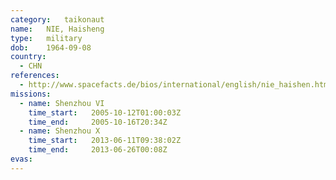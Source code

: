 ```yaml
---
category:	taikonaut
name:	NIE, Haisheng
type:	military
dob:	1964-09-08
country:
  - CHN
references:
  - http://www.spacefacts.de/bios/international/english/nie_haishen.htm
missions:
  - name: Shenzhou VI
    time_start:   2005-10-12T01:00:03Z
    time_end:     2005-10-16T20:34Z
  - name: Shenzhou X
    time_start:   2013-06-11T09:38:02Z
    time_end:     2013-06-26T00:08Z
evas:
---
```

